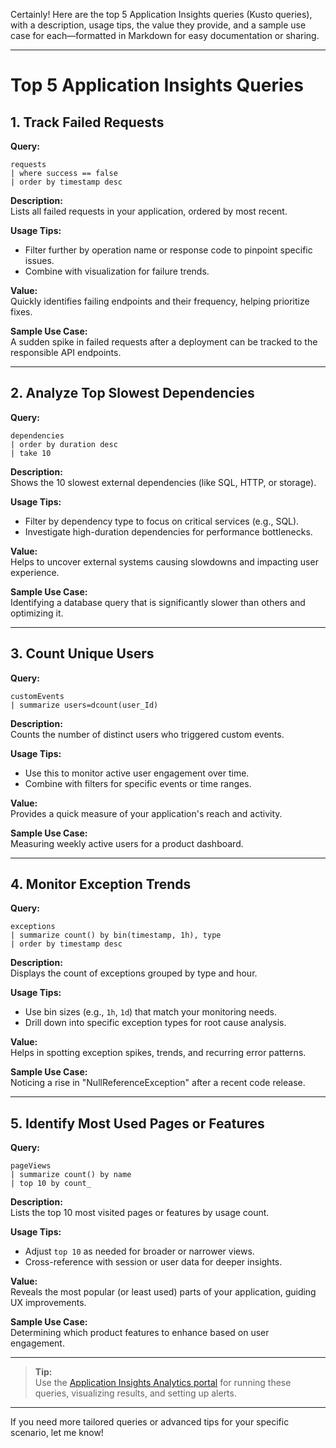 Certainly! Here are the top 5 Application Insights queries (Kusto queries), with a description, usage tips, the value they provide, and a sample use case for each—formatted in Markdown for easy documentation or sharing.

---

# Top 5 Application Insights Queries

## 1. Track Failed Requests

**Query:**
```kusto
requests
| where success == false
| order by timestamp desc
```

**Description:**  
Lists all failed requests in your application, ordered by most recent.

**Usage Tips:**
- Filter further by operation name or response code to pinpoint specific issues.
- Combine with visualization for failure trends.

**Value:**  
Quickly identifies failing endpoints and their frequency, helping prioritize fixes.

**Sample Use Case:**  
A sudden spike in failed requests after a deployment can be tracked to the responsible API endpoints.

---

## 2. Analyze Top Slowest Dependencies

**Query:**
```kusto
dependencies
| order by duration desc
| take 10
```

**Description:**  
Shows the 10 slowest external dependencies (like SQL, HTTP, or storage).

**Usage Tips:**
- Filter by dependency type to focus on critical services (e.g., SQL).
- Investigate high-duration dependencies for performance bottlenecks.

**Value:**  
Helps to uncover external systems causing slowdowns and impacting user experience.

**Sample Use Case:**  
Identifying a database query that is significantly slower than others and optimizing it.

---

## 3. Count Unique Users

**Query:**
```kusto
customEvents
| summarize users=dcount(user_Id)
```

**Description:**  
Counts the number of distinct users who triggered custom events.

**Usage Tips:**
- Use this to monitor active user engagement over time.
- Combine with filters for specific events or time ranges.

**Value:**  
Provides a quick measure of your application's reach and activity.

**Sample Use Case:**  
Measuring weekly active users for a product dashboard.

---

## 4. Monitor Exception Trends

**Query:**
```kusto
exceptions
| summarize count() by bin(timestamp, 1h), type
| order by timestamp desc
```

**Description:**  
Displays the count of exceptions grouped by type and hour.

**Usage Tips:**
- Use bin sizes (e.g., `1h`, `1d`) that match your monitoring needs.
- Drill down into specific exception types for root cause analysis.

**Value:**  
Helps in spotting exception spikes, trends, and recurring error patterns.

**Sample Use Case:**  
Noticing a rise in "NullReferenceException" after a recent code release.

---

## 5. Identify Most Used Pages or Features

**Query:**
```kusto
pageViews
| summarize count() by name
| top 10 by count_
```

**Description:**  
Lists the top 10 most visited pages or features by usage count.

**Usage Tips:**
- Adjust `top 10` as needed for broader or narrower views.
- Cross-reference with session or user data for deeper insights.

**Value:**  
Reveals the most popular (or least used) parts of your application, guiding UX improvements.

**Sample Use Case:**  
Determining which product features to enhance based on user engagement.

---

> **Tip:**  
Use the [Application Insights Analytics portal](https://portal.azure.com/) for running these queries, visualizing results, and setting up alerts.

---

If you need more tailored queries or advanced tips for your specific scenario, let me know!
